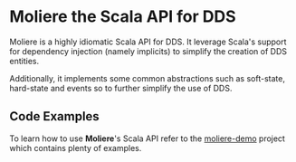 # Moliere the Scala API for DDS
Moliere is a highly idiomatic Scala API for DDS. It leverage Scala's support for dependency injection (namely implicits) to simplify the creation of DDS entities. 

Additionally, it implements some common abstractions such as soft-state, hard-state and events so to further simplify the use of DDS.

## Code Examples

To learn how to use **Moliere**'s Scala API refer to the [moliere-demo](https://github.com/nuvo-io/moliere-demo) project which contains plenty  of examples.